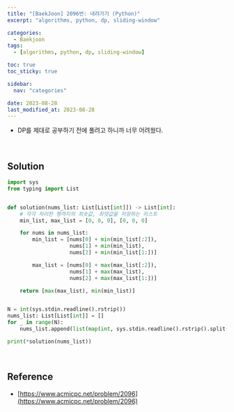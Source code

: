 ```yaml
---
title: "[BaekJoon] 2096번: 내려가기 (Python)"
excerpt: "algorithms, python, dp, sliding-window"

categories:
  - Baekjoon
tags:
  - [algorithms, python, dp, sliding-window]

toc: true
toc_sticky: true

sidebar:
  nav: "categories"

date: 2023-08-28
last_modified_at: 2023-08-28
---
```


- DP를 제대로 공부하기 전에 풀려고 하니까 너무 어려웠다.

<br>

## Solution

```python
import sys
from typing import List


def solution(nums_list: List[List[int]]) -> List[int]:
    # 각각 처리한 행까지의 최솟값, 최댓값을 저장하는 리스트
    min_list, max_list = [0, 0, 0], [0, 0, 0]

    for nums in nums_list:
        min_list = [nums[0] + min(min_list[:2]),
                    nums[1] + min(min_list),
                    nums[2] + min(min_list[1:])]

        max_list = [nums[0] + max(max_list[:2]),
                    nums[1] + max(max_list),
                    nums[2] + max(max_list[1:])]

    return [max(max_list), min(min_list)]


N = int(sys.stdin.readline().rstrip())
nums_list: List[List[int]] = []
for _ in range(N):
    nums_list.append(list(map(int, sys.stdin.readline().rstrip().split())))

print(*solution(nums_list))
```

<br>

## Reference

- [https://www.acmicpc.net/problem/2096](https://www.acmicpc.net/problem/2096)
